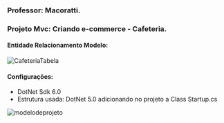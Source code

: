 
### Professor: Macoratti.
### Projeto Mvc: Criando e-commerce - Cafeteria.

#### Entidade Relacionamento Modelo:
![CafeteriaTabela](https://user-images.githubusercontent.com/109990443/229963570-1355a3cb-c5d0-4c34-a370-57c02d104c49.png)

#### Configurações:
- DotNet Sdk 6.0
- Estrutura usada: DotNet 5.0 adicionando no projeto a Class Startup.cs

![modelodeprojeto](https://user-images.githubusercontent.com/109990443/228589234-509c43aa-6b28-4922-8f02-66ce5b54f467.png)
